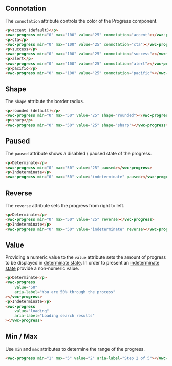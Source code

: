 ## Connotation

The `connotation` attribute controls the color of the Progress component.

```html preview
<p>accent (default)</p>
<vwc-progress min="0" max="100" value="25" connotation="accent"></vwc-progress>
<p>cta</p>
<vwc-progress min="0" max="100" value="25" connotation="cta"></vwc-progress>
<p>success</p>
<vwc-progress min="0" max="100" value="25" connotation="success"></vwc-progress>
<p>alert</p>
<vwc-progress min="0" max="100" value="25" connotation="alert"></vwc-progress>
<p>pacific</p>
<vwc-progress min="0" max="100" value="25" connotation="pacific"></vwc-progress>
```

## Shape

The `shape` attribute the border radius.

```html preview
<p>rounded (default)</p>
<vwc-progress min="0" max="50" value="25" shape="rounded"></vwc-progress>
<p>sharp</p>
<vwc-progress min="0" max="50" value="25" shape="sharp"></vwc-progress>
```

## Paused

The `paused` attribute shows a disabled / paused state of the progress.

```html preview
<p>Determinate</p>
<vwc-progress min="0" max="50" value="25" paused></vwc-progress>
<p>Indeterminate</p>
<vwc-progress min="0" max="50" value="indeterminate" paused></vwc-progress>
```

## Reverse

The `reverse` attribute sets the progress from right to left.

```html preview
<p>Determinate</p>
<vwc-progress min="0" max="50" value="25" reverse></vwc-progress>
<p>Indeterminate</p>
<vwc-progress min="0" max="50" value="indeterminate" reverse></vwc-progress>
```

## Value

Providing a numeric value to the `value` attribute sets the amount of progress to be displayed in [determinate state](/components/progress/use-cases/#determinate-state). In order to present an [indeterminate state](/components/progress/use-cases/#indeterminate-state) provide a non-numeric value.

```html preview
<p>Determinate</p>
<vwc-progress
	value="50"
	aria-label="You are 50% through the process"
></vwc-progress>
<p>Indeterminate</p>
<vwc-progress
	value="loading"
	aria-label="Loading search results"
></vwc-progress>
```

## Min / Max

Use `min` and `max` attributes to determine the range of the progress.

```html preview
<vwc-progress min="1" max="5" value="2" aria-label="Step 2 of 5"></vwc-progress>
```